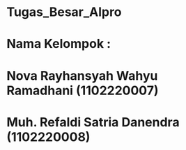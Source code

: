 # Tugas_Besar_Alpro
# Nama Kelompok :
# Nova Rayhansyah Wahyu Ramadhani (1102220007)
# Muh. Refaldi Satria Danendra    (1102220008)
